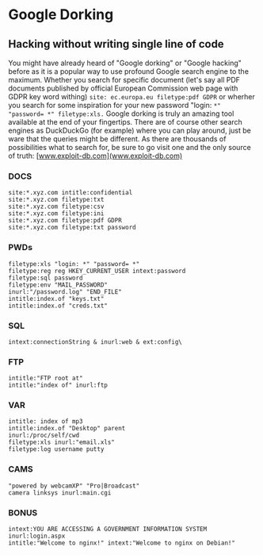 # Google Dorking
## Hacking without writing single line of code

You might have already heard of "Google dorking" or "Google hacking" before as it is a popular way to use profound Google search engine to the maximum. 
Whether you search for specific document (let's say all PDF documents published by official European Commission web page with GDPR key word withing) 
```site: ec.europa.eu filetype:pdf GDPR``` or wherher you search for some inspiration for your new password "login: ```*" "password= *" filetype:xls.```
Google dorking is truly an amazing tool available at the end of your fingertips. 
There are of course other search engines as DuckDuckGo (for example) where you can play around, 
just be ware that the queries might be different. As there are thousands of possibilities what to search for, 
be sure to go visit one and the only source of truth: [www.exploit-db.com](www.exploit-db.com)

### DOCS

```
site:*.xyz.com intitle:confidential
site:*.xyz.com filetype:txt
site:*.xyz.com filetype:csv
site:*.xyz.com filetype:ini
site:*.xyz.com filetype:pdf GDPR
site:*.xyz.com filetype:txt password
```

### PWDs

```
filetype:xls "login: *" "password= *"
filetype:reg reg HKEY_CURRENT_USER intext:password
filetype:sql password
filetype:env "MAIL_PASSWORD" 
inurl:"/password.log" "END_FILE" 
intitle:index.of "keys.txt"
intitle:index.of "creds.txt"
```

### SQL

```intext:connectionString & inurl:web & ext:config\```

### FTP

```
intitle:"FTP root at"
intitle:"index of" inurl:ftp
```

### VAR

```
intitle: index of mp3
intitle:index.of "Desktop" parent 
inurl:/proc/self/cwd
filetype:xls inurl:"email.xls"
filetype:log username putty
```

### CAMS

```
"powered by webcamXP" "Pro|Broadcast"
camera linksys inurl:main.cgi
```

### BONUS
```
intext:YOU ARE ACCESSING A GOVERNMENT INFORMATION SYSTEM inurl:login.aspx
intitle:"Welcome to nginx!" intext:"Welcome to nginx on Debian!"
```
